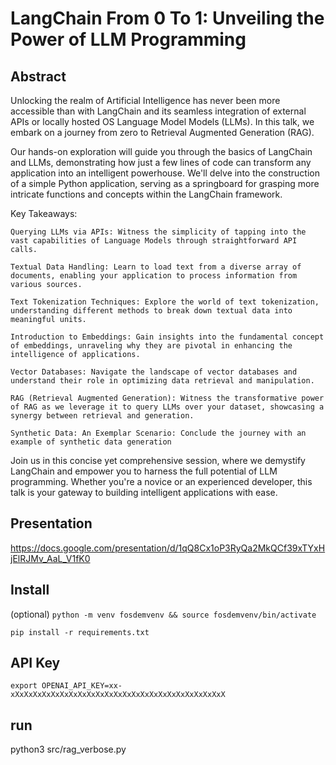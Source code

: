 # LangChain From 0 To 1: Unveiling the Power of LLM Programming

## Abstract

Unlocking the realm of Artificial Intelligence has never been more accessible than with LangChain and its seamless integration of external APIs or locally hosted OS Language Model Models (LLMs). In this talk, we embark on a journey from zero to Retrieval Augmented Generation (RAG).

Our hands-on exploration will guide you through the basics of LangChain and LLMs, demonstrating how just a few lines of code can transform any application into an intelligent powerhouse. We'll delve into the construction of a simple Python application, serving as a springboard for grasping more intricate functions and concepts within the LangChain framework.

Key Takeaways:

    Querying LLMs via APIs: Witness the simplicity of tapping into the vast capabilities of Language Models through straightforward API calls.

    Textual Data Handling: Learn to load text from a diverse array of documents, enabling your application to process information from various sources.

    Text Tokenization Techniques: Explore the world of text tokenization, understanding different methods to break down textual data into meaningful units.

    Introduction to Embeddings: Gain insights into the fundamental concept of embeddings, unraveling why they are pivotal in enhancing the intelligence of applications.

    Vector Databases: Navigate the landscape of vector databases and understand their role in optimizing data retrieval and manipulation.

    RAG (Retrieval Augmented Generation): Witness the transformative power of RAG as we leverage it to query LLMs over your dataset, showcasing a synergy between retrieval and generation.

    Synthetic Data: An Exemplar Scenario: Conclude the journey with an example of synthetic data generation

Join us in this concise yet comprehensive session, where we demystify LangChain and empower you to harness the full potential of LLM programming. Whether you're a novice or an experienced developer, this talk is your gateway to building intelligent applications with ease.


## Presentation

https://docs.google.com/presentation/d/1qQ8Cx1oP3RyQa2MkQCf39xTYxHjElRJMv_AaL_V1fK0

## Install

(optional) `python -m venv fosdemvenv && source fosdemvenv/bin/activate`

```
pip install -r requirements.txt
```
## API Key

```
export OPENAI_API_KEY=xx-xXxXxXxXxXxXxXxXxXxXxXxXxXxXxXxXxXxXxXxXxXxXxXxX 
```

## run

python3 src/rag_verbose.py